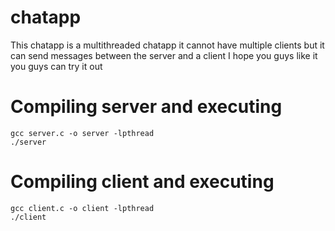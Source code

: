 # chatapp 
This chatapp is a multithreaded chatapp it cannot have multiple clients but it can send messages between the server and a client
I hope you guys like it you guys can try it out
# Compiling server and executing
```
gcc server.c -o server -lpthread
./server
```
# Compiling client and executing
```
gcc client.c -o client -lpthread
./client
```

